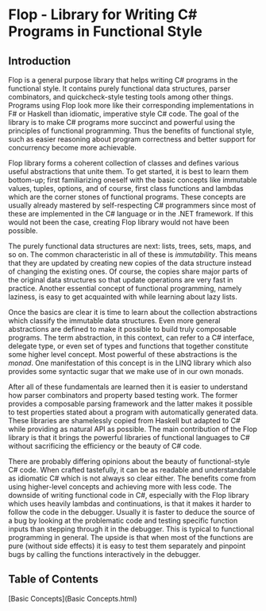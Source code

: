 Flop - Library for Writing C# Programs in Functional Style
==========================================================

Introduction
------------

Flop is a general purpose library that helps writing C# programs in the functional style. It contains purely functional data structures, parser combinators, and quickcheck-style testing tools among other things. Programs using Flop look more like their corresponding implementations in F# or Haskell than idiomatic, imperative style C# code. The goal of the library is to make C# programs more succinct and powerful using the principles of functional programming. Thus the benefits of functional style, such as easier reasoning about program correctness and better support for concurrency become more achievable. 

Flop library forms a coherent collection of classes and defines various useful abstractions that unite them. To get started, it is best to learn them bottom-up; first familiarizing oneself with the basic concepts like immutable values, tuples, options, and of course, first class functions and lambdas which are the corner stones of functional programs. These concepts are usually already mastered by self-respecting C# programmers since most of these are implemented in the C# language or in the .NET framework. If this would not been the case, creating Flop library would not have been possible.

The purely functional data structures are next: lists, trees, sets, maps, and so on. The common characteristic in all of these is *immutability*. This means that they are updated by creating new copies of the data structure instead of changing the existing ones. Of course, the copies share major parts of the original data structures so that update operations are very fast in practice. Another essential concept of functional programming, namely laziness, is easy to get acquainted with while learning about lazy lists.

Once the basics are clear it is time to learn about the collection abstractions which classify the immutable data structures. Even more general abstractions are defined to make it possible to build truly composable programs. The term abstraction, in this context, can refer to a C# interface, delegate type, or even set of types and functions that together constitute some higher level concept. Most powerful of these abstractions is the *monad*. One manifestation of this concept is in the LINQ library which also provides some syntactic sugar that we make use of in our own monads.

After all of these fundamentals are learned then it is easier to understand how parser combinators and property based testing work. The former provides a composable parsing framework and the latter makes it possible to test properties stated about a program with automatically generated data. These libraries are shamelessly copied from Haskell but adapted to C# while providing as natural API as possible. The main contribution of the Flop library is that it brings the powerful libraries of functional languages to C# without sacrificing the efficiency or the beauty of C# code.

There are probably differing opinions about the beauty of functional-style C# code. When crafted tastefully, it can be as readable and understandable as idiomatic C# which is not always so clear either. The benefits come from using higher-level concepts and achieving more with less code. The downside of writing functional code in C#, especially with the Flop library which uses heavily lambdas and continuations, is that it makes it harder to follow the code in the debugger. Usually it is faster to deduce the source of a bug by looking at the problematic code and testing specific function inputs than stepping through it in the debugger. This is typical to functional programming in general. The upside is that when most of the functions are pure (without side effects) it is easy to test them separately and pinpoint bugs by calling the functions interactively in the debugger.


Table of Contents
-----------------

[Basic Concepts](Basic Concepts.html)

